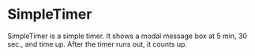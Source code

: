 SimpleTimer
=====================
SimpleTimer is a simple timer. It shows a modal message box at 5 min, 30 sec., and time up. After the timer runs out, it counts up.

